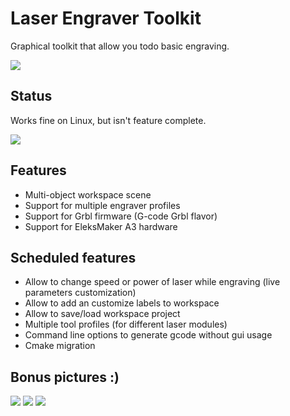 # Laser Engraver Toolkit
Graphical toolkit that allow you todo basic engraving.

![](https://devwork.space/wp-content/uploads/2019/10/laser-engrave-main-window.png)

## Status
Works fine on Linux, but isn't feature complete.

![](https://devwork.space/wp-content/uploads/2019/10/IMG_20191022_002848.jpg)

## Features
* Multi-object workspace scene
* Support for multiple engraver profiles
* Support for Grbl firmware (G-code Grbl flavor)
* Support for EleksMaker A3 hardware

## Scheduled features
* Allow to change speed or power of laser while engraving (live parameters customization)
* Allow to add an customize labels to workspace
* Allow to save/load workspace project
* Multiple tool profiles (for different laser modules)
* Command line options to generate gcode without gui usage
* Cmake migration

## Bonus pictures :)
![](https://devwork.space/wp-content/uploads/2019/10/IMG_20191021_193817.jpg)
![](https://devwork.space/wp-content/uploads/2019/10/IMG_20191021_193821.jpg)
![](https://devwork.space/wp-content/uploads/2019/10/laser-engraver-1.png)
